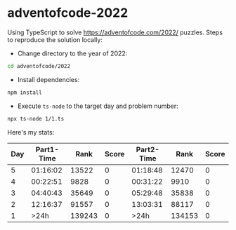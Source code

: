 # adventofcode-2022

Using TypeScript to solve https://adventofcode.com/2022/ puzzles.
Steps to reproduce the solution locally:

- Change directory to the year of 2022:

```bash
cd adventofcode/2022
```

- Install dependencies:

```bash
npm install
```

- Execute `ts-node` to the target day and problem number:

```bash
npx ts-node 1/1.ts
```

Here's my stats:

| Day | Part1-Time | Rank   | Score | Part2-Time | Rank   | Score |
| --- | ---------- | ------ | ----- | ---------- | ------ | ----- |
| 5   | 01:16:02   | 13522  | 0     | 01:18:48   | 12470  | 0     |
| 4   | 00:22:51   | 9828   | 0     | 00:31:22   | 9910   | 0     |
| 3   | 04:40:43   | 35649  | 0     | 05:29:48   | 35838  | 0     |
| 2   | 12:16:37   | 91557  | 0     | 13:03:31   | 88117  | 0     |
| 1   | >24h       | 139243 | 0     | >24h       | 134153 | 0     |
